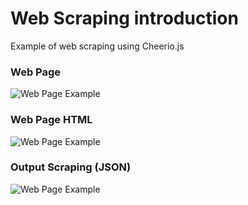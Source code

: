 # Web Scraping introduction 
Example of web scraping using Cheerio.js

### Web Page
![Web Page Example](https://github.com/talesluna/web-scraping-cheeriojs-example/blob/master/images/site.png)

### Web Page HTML
![Web Page Example](https://github.com/talesluna/web-scraping-cheeriojs-example/blob/master/images/html.png)

### Output Scraping (JSON)
![Web Page Example](https://github.com/talesluna/web-scraping-cheeriojs-example/blob/master/images/json.png)
